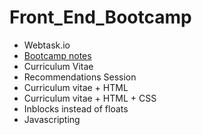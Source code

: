 # Front_End_Bootcamp

- Webtask.io
- [Bootcamp notes](#Bootcamp_notes.md)                        
- Curriculum Vitae                     
- Recommendations Session                 
- Curriculum vitae + HTML                 
- Curriculum vitae + HTML + CSS        
- Inblocks instead of floats
- Javascripting
